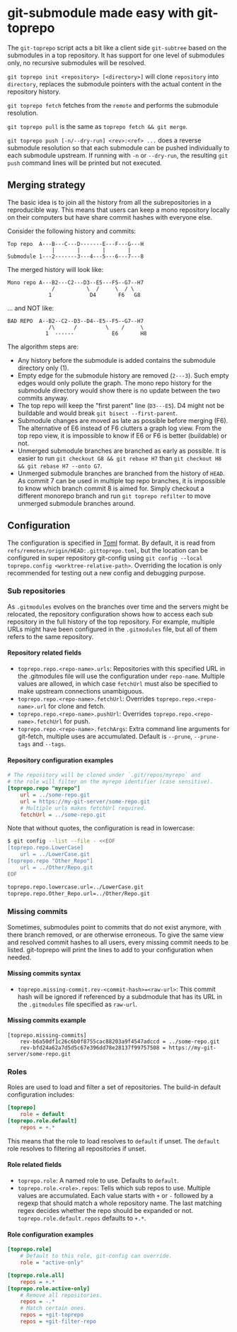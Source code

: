 # git-submodule made easy with git-toprepo

The `git-toprepo` script acts a bit like a client side `git-subtree`
based on the submodules in a top repository.
It has support for one level of submodules only,
no recursive submodules will be resolved.

`git toprepo init <repository> [<directory>]` will clone `repository` into `directory`,
replaces the submodule pointers with the actual content in the repository history.

`git toprepo fetch` fetches from the `remote` and performs the submodule resolution.

`git toprepo pull` is the same as `toprepo fetch && git merge`.

`git toprepo push [-n/--dry-run] <rev>:<ref> ...` does a reverse submodule resolution
so that each submodule can be pushed individually to each submodule upstream.
If running with `-n` or `--dry-run`, the resulting `git push` command lines
will be printed but not executed.

## Merging strategy

The basic idea is to join all the history from all the subrepositories
in a reproducible way. This means that users can keep a mono repository
locally on their computers but have share commit hashes with everyone else.

Consider the following history and commits:

    Top repo  A---B---C---D-------E---F---G---H
                  |       |       |       |
    Submodule 1---2-------3---4---5---6---7---8

The merged history will look like:

    Mono repo A---B2---C2---D3--E5---F5--G7--H7
                  /          \  /     \  / \
                 1            D4       F6   G8

... and NOT like:

    BAD REPO  A--B2--C2--D3--D4--E5--F5--G7--H7
                 /\      /         \    /     \
                1  ------            E6       H8

The algorithm steps are:
* Any history before the submodule is added contains the submodule
  directory only (1).
* Empty edge for the submodule history are removed (`2---3`).
  Such empty edges would only pollute the graph.
  The mono repo history for the submodule directory would
  show there is no update between the two commits anyway.
* The top repo will keep the "first parent" line (`D3---E5`).
  D4 might not be buildable and would break
  `git bisect --first-parent`.
* Submodule changes are moved as late as possible before merging (F6).
  The alternative of E6 instead of F6 clutters a graph log view.
  From the top repo view, it is impossible to know if E6 or F6
  is better (buildable) or not.
* Unmerged submodule branches are branched as early as possible.
  It is easier to run `git checkout G8 && git rebase H7` than
  `git checkout H8 && git rebase H7 --onto G7`.
* Unmerged submodule branches are branched from the history of `HEAD`.
  As commit 7 can be used in multiple top repo branches,
  it is impossible to know which branch commit 8 is aimed for.
  Simply checkout a different monorepo branch and run `git toprepo refilter`
  to move unmerged submodule branches around.

## Configuration

The configuration is specified in [Toml](https://toml.io/) format.
By default, it is read from `refs/remotes/origin/HEAD:.gittoprepo.toml`,
but the location can be configured in super repository git-config using
`git config --local toprepo.config <worktree-relative-path>`.
Overriding the location is only recommended for testing out a new config and debugging purpose.





### Sub repositories

As `.gitmodules` evolves on the branches over time and
the servers might be relocated, the repository configuration shows how to
access each sub repository in the full history of the top repository.
For example, multiple URLs might have been configured in
the `.gitmodules` file, but all of them refers to the same repository.

#### Repository related fields

* `toprepo.repo.<repo-name>.urls`: Repositories with this specified URL in the
  .gitmodules file will use the configuration under `repo-name`.
  Multiple values are allowed, in which case `fetchUrl` must also be
  specified to make upstream connections unambiguous.
* `toprepo.repo.<repo-name>.fetchUrl`: Overrides `toprepo.repo.<repo-name>.url`
  for clone and fetch.
* `toprepo.repo.<repo-name>.pushUrl`: Overrides `toprepo.repo.<repo-name>.fetchUrl`
  for push.
* `toprepo.repo.<repo-name>.fetchArgs`: Extra command line arguments for
  git-fetch, multiple uses are accumulated.
  Default is `--prune`, `--prune-tags` and `--tags`.

#### Repository configuration examples

```ini
# The repository will be cloned under `.git/repos/myrepo` and
# the role will filter on the myrepo identifier (case sensitive).
[toprepo.repo "myrepo"]
    url = ../some-repo.git
    url = https://my-git-server/some-repo.git
    # Multiple urls makes fetchUrl required.
    fetchUrl = ../some-repo.git
```

Note that without quotes, the configuration is read in lowercase:

```bash
$ git config --list --file - <<EOF
[toprepo.repo.LowerCase]
    url = ../LowerCase.git
[toprepo.repo "Other_Repo"]
    url = ../Other/Repo.git
EOF

toprepo.repo.lowercase.url=../LowerCase.git
toprepo.repo.Other_Repo.url=../Other/Repo.git
```

###  Missing commits

Sometimes, submodules point to commits that do not exist anymore,
with there branch removed, or are otherwise erroneous.
To give the same view and resolved commit hashes to all users,
every missing commit needs to be listed.
git-toprepo will print the lines to add to your configuration when needed.

#### Missing commits syntax

* `toprepo.missing-commit.rev-<commit-hash>=<raw-url>`: This commit hash
  will be ignored if referenced by a subdmodule that has its URL in the
  `.gitmodules` file specified as `raw-url`.

#### Missing commits example

```
[toprepo.missing-commits]
    rev-b6a50df1c26c6b0f8755cac88203a9f4547adccd = ../some-repo.git
    rev-bfd24a62a7d5d5c67e396dd78e28137f99757508 = https://my-git-server/some-repo.git
```






### Roles

Roles are used to load and filter a set of repositories.
The build-in default configuration includes:

```ini
[toprepo]
    role = default
[toprepo.role.default]
    repos = +.*
```

This means that the role to load resolves to `default` if unset.
The `default` role resolves to filtering all repositories if unset.

#### Role related fields

* `toprepo.role`: A named role to use. Defaults to `default`.
* `toprepo.role.<role>.repos`: Tells which sub repos to use.
  Multiple values are accumulated.
  Each value starts with `+` or `-` followed by a regexp that should match a
  whole repository name. The last matching regex decides whether the repo
  should be expanded or not.
  `toprepo.role.default.repos` defaults to `+.*`.

#### Role configuration examples

```ini
[toprepo.role]
    # Default to this role, git-config can override.
    role = "active-only"

[toprepo.role.all]
    repos = +.*
[toprepo.role.active-only]
    # Remove all repositories.
    repos = -.*
    # Match certain ones.
    repos = +git-toprepo
    repos = +git-filter-repo
```
